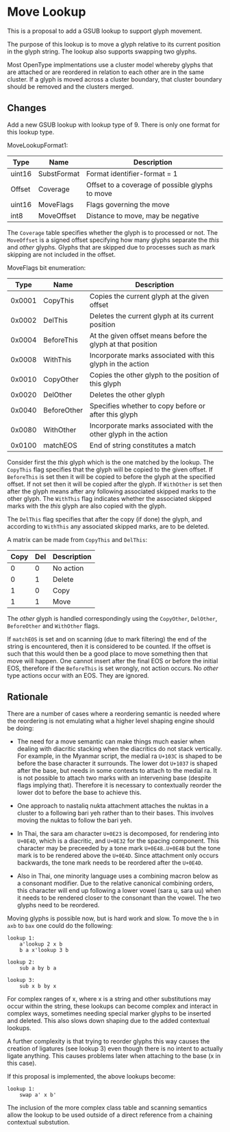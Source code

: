 # Move Lookup

This is a proposal to add a GSUB lookup to support glyph movement.

The purpose of this lookup is to move a glyph relative to its current position
in the glyph string. The lookup also supports swapping two glyphs.

Most OpenType implmentations use a cluster model whereby glyphs that are
attached or are reordered in relation to each other are in the same cluster.
If a glyph is moved across a cluster boundary, that cluster boundary
should be removed and the clusters merged.


## Changes

Add a new GSUB lookup with lookup type of 9. There is only one format for this
lookup type.

MoveLookupFormat1:

Type   | Name        | Description
-----  | ----------  | -----------
uint16 | SubstFormat | Format identifier-format = 1
Offset | Coverage    | Offset to a coverage of possible glyphs to move
uint16 | MoveFlags   | Flags governing the move
int8   | MoveOffset  | Distance to move, may be negative

The `Coverage` table specifies whether the glyph is to processed or not. The
`MoveOffset` is a signed offset specifying how many glyphs separate the
*this* and *other* glyphs. Glyphs that are skipped due to processes such
as mark skipping are not included in the offset.

MoveFlags bit enumeration:

Type   | Name        | Description
------ | ----------  | -----------
0x0001 | CopyThis    | Copies the current glyph at the given offset
0x0002 | DelThis     | Deletes the current glyph at its current position
0x0004 | BeforeThis  | At the given offset means before the glyph at that position
0x0008 | WithThis    | Incorporate marks associated with this glyph in the action
0x0010 | CopyOther   | Copies the other glyph to the position of this glyph
0x0020 | DelOther    | Deletes the other glyph
0x0040 | BeforeOther | Specifies whether to copy before or after this glyph
0x0080 | WithOther   | Incorporate marks associated with the other glyph in the action
0x0100 | matchEOS    | End of string constitutes a match

Consider first the *this* glyph which is the one matched by the lookup. The
`CopyThis` flag specifies that the glyph will be copied to the given offset.
If `BeforeThis` is set then it will be copied to before the glyph at the specified
offset. If not set then it will be copied after the glyph. If `WithOther` is set
then after the glyph means after any following associated skipped marks to the
other glyph. The `WithThis` flag indicates whether the associated skipped marks with the
*this* glyph are also copied with the glyph.

The `DelThis` flag specifies that after the copy (if done) the glyph,
and according to `WithThis` any associated skipped marks, are to be deleted.

A matrix can be made from `CopyThis` and `DelThis`:

Copy | Del  | Description
---- | ---- | -----------
0    | 0    | No action
0    | 1    | Delete
1    | 0    | Copy
1    | 1    | Move

The *other* glyph is handled correspondingly using the `CopyOther`, `DelOther`,
`BeforeOther` and `WithOther` flags.

If `matchEOS` is set and on scanning (due to mark filtering) the end of the string
is encountered, then it is considered to be counted. If the offset is such that this
would then be a good place to move something then that move will happen. One cannot
insert after the final EOS or before the initial EOS, therefore if the `BeforeThis`
is set wrongly, not action occurs. No *other* type actions occur with an EOS. They
are ignored.

## Rationale

There are a number of cases where a reordering semantic is needed where the
reordering is not emulating what a higher level shaping engine should be doing:

* The need for a move semantic can make things much easier when dealing with
diacritic stacking when the diacritics do not stack vertically. For example, in
the Myanmar script, the medial ra `U+103C` is shaped to be before the base
character it surrounds. The lower dot `U+1037` is shaped after the base, but
needs in some contexts to attach to the medial ra. It is not possible to attach
two marks with an intervening base (despite flags implying that). Therefore it
is necessary to contextually reorder the lower dot to before the base to achieve
this.

* One approach to nastaliq nukta attachment attaches the nuktas in a cluster to a
following bari yeh rather than to their bases. This involves moving the nuktas
to follow the bari yeh.

* In Thai, the sara am character `U+0E23` is decomposed, for rendering into `U+0E4D`,
which is a diacritic, and `U+0E32` for the spacing component. This character may be
preceeded by a tone mark `U+0E48`..`U+0E4B` but the tone mark is to be rendered above
the `U+0E4D`. Since attachment only occurs backwards, the tone mark needs to be
reordered after the `U+0E4D`.

* Also in Thai, one minority language uses a combining macron below as a consonant modifier.
Due to the relative canonical combining orders, this character will end up following
a lower vowel (sara u, sara uu) when it needs to be rendered closer to the consonant
than the vowel. The two glyphs need to be reordered. 

Moving glyphs is possible now, but is hard work and slow. To move the `b` in `axb` to
`bax` one could do the following:

````
lookup 1:
    a'lookup 2 x b
    b a x'lookup 3 b

lookup 2:
    sub a by b a

lookup 3:
    sub x b by x

````

For complex ranges of x, where x is a string and other substitutions may occur
within the string, these lookups can become complex and interact in complex ways, sometimes
needing special marker glyphs to be inserted and deleted. This also slows down
shaping due to the added contextual lookups.

A further complexity is that trying to reorder glyphs this way causes the creation of
ligatures (see lookup 3) even though there is no intent to actually ligate anything. This causes
problems later when attaching to the base (x in this case).

If this proposal is implemented, the above lookups become:

````
lookup 1:
    swap a' x b'
````

The inclusion of the more complex class table and scanning semantics allow the lookup
to be used outside of a direct reference from a chaining contextual substution.
